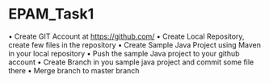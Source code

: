 # EPAM_Task1
• Create GIT Account at https://github.com/ 
• Create Local Repository, create few files in the repository 
• Create Sample Java Project using Maven in your local repository 
• Push the sample Java project to your github account 
• Create Branch in you sample java project and commit some file there 
• Merge branch to master branch

